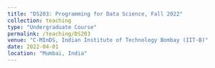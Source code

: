 ```yaml
---
title: "DS203: Programming for Data Science, Fall 2022"
collection: teaching
type: "Undergraduate Course"
permalink: /teaching/DS203
venue: "C-MInDS, Indian Institute of Technology Bombay (IIT-B)"
date: 2022-04-01
location: "Mumbai, India"
---
```

